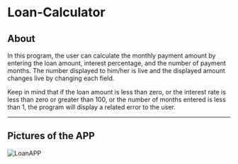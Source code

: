 # Loan-Calculator
## About
In this program, the user can calculate the monthly payment amount by entering the loan amount, interest percentage, and the number of payment months. The number displayed to him/her is live and the displayed amount changes live by changing each field.

Keep in mind that if the loan amount is less than zero, or the interest rate is less than zero or greater than 100, or the number of months entered is less than 1, the program will display a related error to the user.
***
## Pictures of the APP
![LoanAPP](https://github.com/arimoa/Loan-Calculator/assets/134084996/7dc2161b-d187-49b9-87f9-67f6f5897c94)

